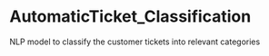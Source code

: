 # AutomaticTicket_Classification
NLP model to classify the customer tickets into relevant categories
